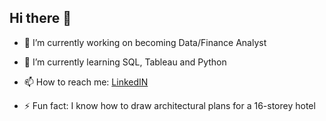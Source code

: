 ## Hi there 👋

- 🔭 I’m currently working on becoming Data/Finance Analyst
- 🌱 I’m currently learning SQL, Tableau and Python

- 📫 How to reach me: [LinkedIN](https://www.linkedin.com/in/indr%C4%97-sta%C5%A1yt%C4%97-05886ba8/)
- ⚡ Fun fact:  I know how to draw architectural plans for a 16-storey hotel 
  
<!--
**indre-sta/indre-sta** is a ✨ _special_ ✨ repository because its `README.md` (this file) appears on your GitHub profile.

Here are some ideas to get you started:

- 🔭 I’m currently working on ...
- 🌱 I’m currently learning ...
- 👯 I’m looking to collaborate on ...
- 🤔 I’m looking for help with ...
- 💬 Ask me about ...
- 📫 How to reach me: ...
- 😄 Pronouns: ...
- ⚡ Fun fact: ...
-->

